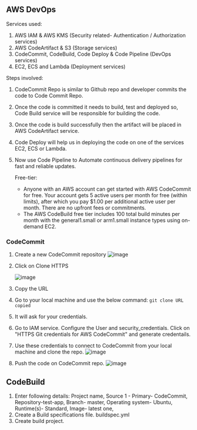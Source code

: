 ## AWS DevOps

Services used:

1. AWS IAM & AWS KMS (Security related- Authentication / Authorization services)
3. AWS CodeArtifact & S3 (Storage services)
4. CodeCommit, CodeBuild, Code Deploy & Code Pipeline (DevOps services)
5. EC2, ECS and Lambda (Deployment services)

Steps involved:

1. CodeCommit Repo is similar to Github repo and developer commits the code to Code Commit Repo.
2. Once the code is committed it needs to build, test and deployed so, Code Build service will be responsible for building the code.
3. Once the code is build successfully then the artifact will be placed in AWS CodeArtifact service.
4. Code Deploy will help us in deploying the code on one of the services  EC2, ECS or Lambda.
5. Now use Code Pipeline to Automate continuous delivery pipelines for fast and reliable updates.

   Free-tier:

   - Anyone with an AWS account can get started with AWS CodeCommit for free. Your account gets 5 active users per month for free (within limits), after which you pay $1.00 per additional active user per month. There are no upfront fees or commitments.
   - The AWS CodeBuild free tier includes 100 total build minutes per month with the general1.small or arm1.small instance types using on-demand EC2.

### CodeCommit

1. Create a new CodeCommit repository
![image](https://github.com/itsnehagarg/AWSProjects/assets/20385826/01722f0c-d69d-4b75-adb6-435fb224eed3)

2. Click on Clone HTTPS

   ![image](https://github.com/itsnehagarg/AWSProjects/assets/20385826/aad95d09-907a-4810-919b-8404e7740742)

3. Copy the URL
4. Go to your local machine and use the below command:
  ``
git clone URL copied
  ``
6.  It will ask for your credentials.
7.  Go to IAM service. Configure the User and security_credentials. Click on "HTTPS Git credentials for AWS CodeCommit" and generate credentails.
8.  Use these credentials to connect to CodeCommit from your local machine and clone the repo.
   ![image](https://github.com/itsnehagarg/AWSProjects/assets/20385826/cd9a3453-3bef-4935-b054-fcd0aff305a2)

9. Push the code on CodeCommit repo.
![image](https://github.com/itsnehagarg/AWSProjects/assets/20385826/e79c9558-dd8b-4dac-8e35-ab692f959515)


## CodeBuild

1. Enter following details: Project name, Source 1 - Primary- CodeCommit, Repository-test-app, Branch- master, Operating system- Ubuntu, Runtime(s)- Standard, Image- latest one,
2. Create a Build specifications file. buildspec.yml
3. Create build project.








   

   
